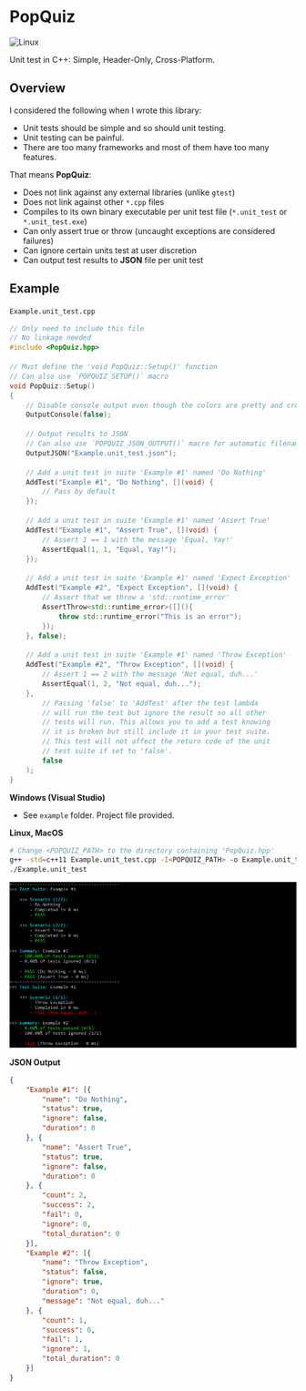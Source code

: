 # PopQuiz
![Linux](https://travis-ci.org/garrettsickles/PopQuiz.svg?branch=master "Linux")

Unit test in C++: Simple, Header-Only, Cross-Platform.

## Overview
I considered the following when I wrote this library:
 - Unit tests should be simple and so should unit testing.
 - Unit testing can be painful.
 - There are too many frameworks and most of them have too many features.

That means **PopQuiz**:
 - Does not link against any external libraries (unlike `gtest`)
 - Does not link against other `*.cpp` files
 - Compiles to its own binary executable per unit test file (`*.unit_test` or `*.unit_test.exe`)
 - Can only assert true or throw (uncaught exceptions are considered failures)
 - Can ignore certain units test at user discretion
 - Can output test results to **JSON** file per unit test
 
## Example

`Example.unit_test.cpp`

```cpp
// Only need to include this file
// No linkage needed
#include <PopQuiz.hpp>

// Must define the 'void PopQuiz::Setup()' function
// Can also use `POPQUIZ_SETUP()` macro
void PopQuiz::Setup()
{
    // Disable console output even though the colors are pretty and cross platform :(
    OutputConsole(false);
    
    // Output results to JSON
    // Can also use `POPQUIZ_JSON_OUTPUT()` macro for automatic filename deduction
    OutputJSON("Example.unit_test.json");

    // Add a unit test in suite 'Example #1' named 'Do Nothing'
    AddTest("Example #1", "Do Nothing", [](void) {
        // Pass by default
    });

    // Add a unit test in suite 'Example #1' named 'Assert True'
    AddTest("Example #1", "Assert True", [](void) {
        // Assert 1 == 1 with the message 'Equal, Yay!'
        AssertEqual(1, 1, "Equal, Yay!");
    });
    
    // Add a unit test in suite 'Example #1' named 'Expect Exception'
    AddTest("Example #2", "Expect Exception", [](void) {
        // Assert that we throw a 'std::runtime_error'
        AssertThrow<std::runtime_error>([](){
            throw std::runtime_error("This is an error");
        }); 
    }, false);
    
    // Add a unit test in suite 'Example #1' named 'Throw Exception'
    AddTest("Example #2", "Throw Exception", [](void) {
        // Assert 1 == 2 with the message 'Not equal, duh...'
        AssertEqual(1, 2, "Not equal, duh..."); 
    },
        // Passing 'false' to 'AddTest' after the test lambda
        // will run the test but ignore the result so all other
        // tests will run. This allows you to add a test knowing
        // it is broken but still include it in your test suite.
        // This test will not affect the return code of the unit
        // test suite if set to 'false'.
        false
    );
}
```

**Windows (Visual Studio)**

- See `example` folder. Project file provided.

**Linux, MacOS**

```bash
# Change <POPQUIZ_PATH> to the directory containing 'PopQuiz.hpp'
g++ -std=c++11 Example.unit_test.cpp -I<POPQUIZ_PATH> -o Example.unit_test
./Example.unit_test
```

![Example Result](https://raw.githubusercontent.com/garrettsickles/PopQuiz/master/example/Example.PNG  "Text 1")

**JSON Output**
```json
{
    "Example #1": [{
        "name": "Do Nothing",
        "status": true,
        "ignore": false,
        "duration": 0
    }, {
        "name": "Assert True",
        "status": true,
        "ignore": false,
        "duration": 0
    }, {
        "count": 2,
        "success": 2,
        "fail": 0,
        "ignore": 0,
        "total_duration": 0
    }],
    "Example #2": [{
        "name": "Throw Exception",
        "status": false,
        "ignore": true,
        "duration": 0,
        "message": "Not equal, duh..."
    }, {
        "count": 1,
        "success": 0,
        "fail": 1,
        "ignore": 1,
        "total_duration": 0
    }]
}
```
